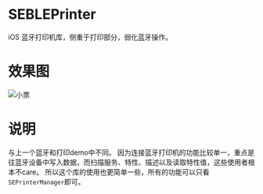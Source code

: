 # SEBLEPrinter
iOS 蓝牙打印机库，侧重于打印部分，弱化蓝牙操作。
# 效果图
![小票](https://github.com/Halley-Wong/HLBluetoothDemo/blob/master/HLBluetoothDemo/images/printer.png)
# 说明
与上一个蓝牙和打印demo中不同。
因为连接蓝牙打印机的功能比较单一，重点是往蓝牙设备中写入数据，而扫描服务、特性、描述以及读取特性值，这些使用者根本不care。
所以这个库的使用也更简单一些，所有的功能可以只看`SEPrinterManager`即可。

